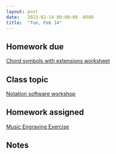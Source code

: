 ```yaml
---
layout: post
date:   2023-02-14 00:00:00 -0500
title:  "Tue, Feb 14"
---
```


## Homework due

[Chord symbols with extensions worksheet](https://viva.pressbooks.pub/openmusictheory/chapter/chord-symbols/#assignments)

## Class topic

[Notation software workshop]()

## Homework assigned

[Music Engraving Exercise](https://gmuedu-my.sharepoint.com/:b:/g/personal/mlavengo_gmu_edu/ETaWywkMF9tOrGv_MXkEzOEB9r0dGKLG8LMnYXjBVca5rg?e=5ZDN4b)

## Notes

